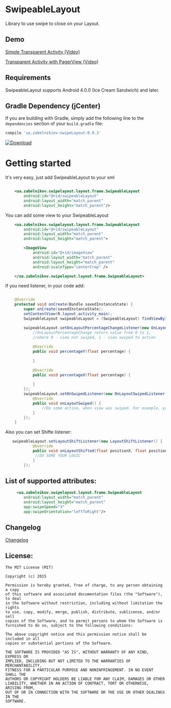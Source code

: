 
SwipeableLayout
================

Library to use swipe to close on your Layout.

## Demo

[Simple Transparent Activity (Video)](https://www.youtube.com/watch?v=bY_j41duY0E&feature=youtu.be)

[Transparent Activity with PagerView (Video)](https://www.youtube.com/watch?v=BlwmiTlm8Ro)

## Requirements

SwipeableLayout supports Android 4.0.0 (Ice Cream Sandwich) and later. 

## Gradle Dependency (jCenter)

If you are building with Gradle, simply add the following line to the `dependencies` section of your `build.gradle` file:

```groovy
compile 'ua.zabelnikiov:swipeLayout:0.9.3'
```
[ ![Download](https://api.bintray.com/packages/reginfell/ua.zabelnikov/swipeLayout/images/download.svg) ](https://bintray.com/reginfell/ua.zabelnikov/swipeLayout/_latestVersion)

Getting started
==========

It's very easy, just add SwipeableLayout to your xml

```xml

    <ua.zabelnikov.swipelayout.layout.frame.SwipeableLayout
        android:id="@+id/swipeableLayout"
        android:layout_width="match_parent"
        android:layout_height="match_parent"/>
```

You can add some view to your SwipeableLayout

```xml
    <ua.zabelnikov.swipelayout.layout.frame.SwipeableLayout
        android:id="@+id/swipeableLayout"
        android:layout_width="match_parent"
        android:layout_height="match_parent">

        <ImageView
            android:id="@+id/imageView"
            android:layout_width="match_parent"
            android:layout_height="match_parent"
            android:scaleType="centerCrop" />

    </ua.zabelnikov.swipelayout.layout.frame.SwipeableLayout>
```

If you need listener, in your code add: 

```java

    @Override
    protected void onCreate(Bundle savedInstanceState) {
        super.onCreate(savedInstanceState);
        setContentView(R.layout.activity_main);
        SwipeableLayout swipeableLayout = (SwipeableLayout) findViewById(R.id.swipeableLayout);

        swipeableLayout.setOnLayoutPercentageChangeListener(new OnLayoutPercentageChangeListener() {
            //OnLayoutPercentageChange return value from 0 to 1,
            //where 0 - view not swiped, 1 - view swiped to action
    
            @Override
            public void percentageY(float percentage) {
             
            }

            @Override
            public void percentageX(float percentage) {
                
            }
        });
        swipeableLayout.setOnSwipedListener(new OnLayoutSwipedListener() {
            @Override
            public void onLayoutSwiped() {
                //Do some action, when view was swiped. For example, you can close activity
            }
        });
    }

```

Also you can set Shifte listener:

```java
   swipeableLayout.setLayoutShiftListener(new LayoutShiftListener() {
            @Override
            public void onLayoutShifted(float positionX, float positionY, boolean isTouched) {
             //DO SOME YOUR LOGIC
            }
        });
```

## List of supported attributes:

```xml
     <ua.zabelnikov.swipelayout.layout.frame.SwipeableLayout
        android:layout_width="match_parent"
        android:layout_height="match_parent"
        app:swipeSpeed="3" 
        app:swipeOrientation="leftToRight"/>
```

## Changelog

[Changelog](https://github.com/ReginFell/SwipeableLayout/wiki/Changelog)

## License:

```
The MIT License (MIT)

Copyright (c) 2015 

Permission is hereby granted, free of charge, to any person obtaining a copy
of this software and associated documentation files (the "Software"), to deal
in the Software without restriction, including without limitation the rights
to use, copy, modify, merge, publish, distribute, sublicense, and/or sell
copies of the Software, and to permit persons to whom the Software is
furnished to do so, subject to the following conditions:

The above copyright notice and this permission notice shall be included in all
copies or substantial portions of the Software.

THE SOFTWARE IS PROVIDED "AS IS", WITHOUT WARRANTY OF ANY KIND, EXPRESS OR
IMPLIED, INCLUDING BUT NOT LIMITED TO THE WARRANTIES OF MERCHANTABILITY,
FITNESS FOR A PARTICULAR PURPOSE AND NONINFRINGEMENT. IN NO EVENT SHALL THE
AUTHORS OR COPYRIGHT HOLDERS BE LIABLE FOR ANY CLAIM, DAMAGES OR OTHER
LIABILITY, WHETHER IN AN ACTION OF CONTRACT, TORT OR OTHERWISE, ARISING FROM,
OUT OF OR IN CONNECTION WITH THE SOFTWARE OR THE USE OR OTHER DEALINGS IN THE
SOFTWARE.
```
